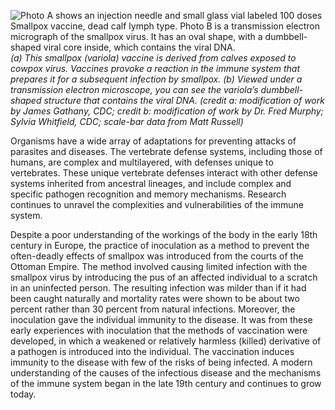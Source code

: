 ![Photo A shows an injection needle and small glass vial labeled 100 doses Smallpox vaccine, dead calf lymph type. Photo B is a transmission electron micrograph of the smallpox virus. It has an oval shape, with a dumbbell-shaped viral core inside, which contains the viral DNA.][1] _(a) This smallpox (variola) vaccine is derived from calves exposed to cowpox virus. Vaccines provoke a reaction in the immune system that prepares it for a subsequent infection by smallpox. (b) Viewed under a transmission electron microscope, you can see the variola’s dumbbell-shaped structure that contains the viral DNA. (credit a: modification of work by James Gathany, CDC; credit b: modification of work by Dr. Fred Murphy; Sylvia Whitfield, CDC; scale-bar data from Matt Russell)_

Organisms have a wide array of adaptations for preventing attacks of parasites and diseases. The vertebrate defense systems, including those of humans, are complex and multilayered, with defenses unique to vertebrates. These unique vertebrate defenses interact with other defense systems inherited from ancestral lineages, and include complex and specific pathogen recognition and memory mechanisms. Research continues to unravel the complexities and vulnerabilities of the immune system.

Despite a poor understanding of the workings of the body in the early 18th century in Europe, the practice of inoculation as a method to prevent the often-deadly effects of smallpox was introduced from the courts of the Ottoman Empire. The method involved causing limited infection with the smallpox virus by introducing the pus of an affected individual to a scratch in an uninfected person. The resulting infection was milder than if it had been caught naturally and mortality rates were shown to be about two percent rather than 30 percent from natural infections. Moreover, the inoculation gave the individual immunity to the disease. It was from these early experiences with inoculation that the methods of vaccination were developed, in which a weakened or relatively harmless (killed) derivative of a pathogen is introduced into the individual. The vaccination induces immunity to the disease with few of the risks of being infected. A modern understanding of the causes of the infectious disease and the mechanisms of the immune system began in the late 19th century and continues to grow today.

   [1]: https://cnx.org/resources/a5567636b29cbc4e3ef559492a35f494f2f0c569/Figure_17_00_01ab.jpg

